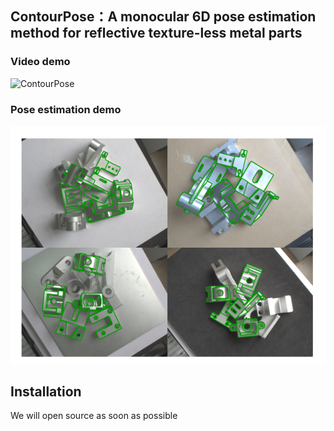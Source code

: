 ## ContourPose：A monocular 6D pose estimation method for reflective texture-less metal parts

### **Video demo**

![ContourPose](figure/ContourPose.gif)

### **Pose estimation demo**

![pose demo](figure/pose_demo.png)

 

## Installation

We will open source as soon as possible
